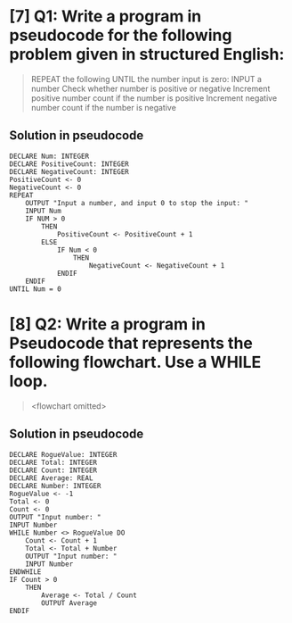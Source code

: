 # [7] Q1: Write a program in pseudocode for the following problem given in structured English:
> REPEAT the following UNTIL the number input is zero:
> INPUT a number
> Check whether number is positive or negative
> Increment positive number count if the number is positive
> Increment negative number count if the number is negative
## Solution in pseudocode
```
DECLARE Num: INTEGER
DECLARE PositiveCount: INTEGER
DECLARE NegativeCount: INTEGER
PositiveCount <- 0
NegativeCount <- 0
REPEAT
    OUTPUT "Input a number, and input 0 to stop the input: "
    INPUT Num
    IF NUM > 0
        THEN
            PositiveCount <- PositiveCount + 1
        ELSE
            IF Num < 0 
                THEN
                    NegativeCount <- NegativeCount + 1
            ENDIF
    ENDIF
UNTIL Num = 0
```
# [8] Q2: Write a program in Pseudocode that represents the following flowchart. Use a WHILE loop.
> \<flowchart omitted\>
## Solution in pseudocode
```
DECLARE RogueValue: INTEGER
DECLARE Total: INTEGER
DECLARE Count: INTEGER
DECLARE Average: REAL
DECLARE Number: INTEGER
RogueValue <- -1
Total <- 0
Count <- 0
OUTPUT "Input number: "
INPUT Number
WHILE Number <> RogueValue DO
    Count <- Count + 1
    Total <- Total + Number
    OUTPUT "Input number: "
    INPUT Number
ENDWHILE
IF Count > 0
    THEN
        Average <- Total / Count
        OUTPUT Average
ENDIF
```
